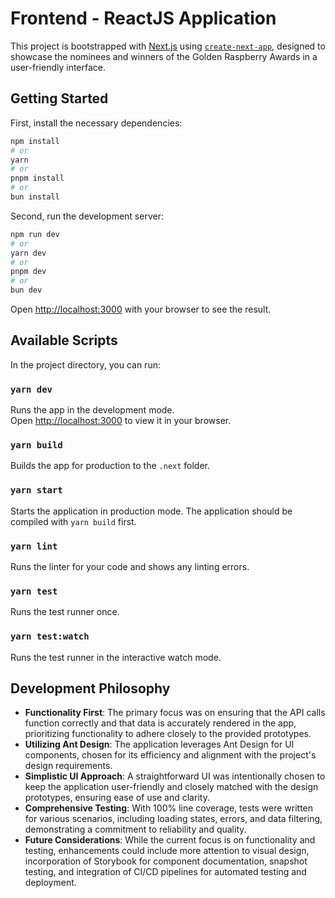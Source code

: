 # Frontend - ReactJS Application

This project is bootstrapped with [Next.js](https://nextjs.org/) using [`create-next-app`](https://github.com/vercel/next.js/tree/canary/packages/create-next-app), designed to showcase the nominees and winners of the Golden Raspberry Awards in a user-friendly interface.

## Getting Started

First, install the necessary dependencies:

```bash
npm install
# or
yarn
# or
pnpm install
# or
bun install
```

Second, run the development server:

```bash
npm run dev
# or
yarn dev
# or
pnpm dev
# or
bun dev
```

Open [http://localhost:3000](http://localhost:3000) with your browser to see the result.

## Available Scripts

In the project directory, you can run:

### `yarn dev`
Runs the app in the development mode.\
Open [http://localhost:3000](http://localhost:3000) to view it in your browser.

### `yarn build`
Builds the app for production to the `.next` folder.

### `yarn start`
Starts the application in production mode. The application should be compiled with `yarn build` first.

### `yarn lint`
Runs the linter for your code and shows any linting errors.

### `yarn test`
Runs the test runner once.

### `yarn test:watch`
Runs the test runner in the interactive watch mode.

## Development Philosophy

- **Functionality First**: The primary focus was on ensuring that the API calls function correctly and that data is accurately rendered in the app, prioritizing functionality to adhere closely to the provided prototypes.
- **Utilizing Ant Design**: The application leverages Ant Design for UI components, chosen for its efficiency and alignment with the project's design requirements.
- **Simplistic UI Approach**: A straightforward UI was intentionally chosen to keep the application user-friendly and closely matched with the design prototypes, ensuring ease of use and clarity.
- **Comprehensive Testing**: With 100% line coverage, tests were written for various scenarios, including loading states, errors, and data filtering, demonstrating a commitment to reliability and quality.
- **Future Considerations**: While the current focus is on functionality and testing, enhancements could include more attention to visual design, incorporation of Storybook for component documentation, snapshot testing, and integration of CI/CD pipelines for automated testing and deployment.
